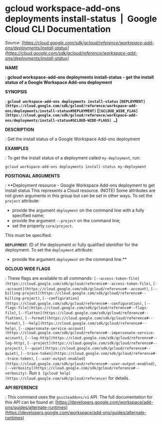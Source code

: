 # gcloud workspace-add-ons deployments install-status  |  Google Cloud CLI Documentation

*Source: [https://cloud.google.com/sdk/gcloud/reference/workspace-add-ons/deployments/install-status](https://cloud.google.com/sdk/gcloud/reference/workspace-add-ons/deployments/install-status)*

**NAME**

: **gcloud workspace-add-ons deployments install-status - get the install status of a Google Workspace Add-ons deployment**

**SYNOPSIS**

: **`gcloud workspace-add-ons deployments install-status` `[DEPLOYMENT](https://cloud.google.com/sdk/gcloud/reference/workspace-add-ons/deployments/install-status#DEPLOYMENT)` [`[GCLOUD_WIDE_FLAG](https://cloud.google.com/sdk/gcloud/reference/workspace-add-ons/deployments/install-status#GCLOUD-WIDE-FLAGS) …`]**

**DESCRIPTION**

: Get the install status of a Google Workspace Add-ons deployment

**EXAMPLES**

: To get the install status of a deployment called `my-deployment`,
run:

```
gcloud workspace-add-ons deployments install-status my-deployment
```

**POSITIONAL ARGUMENTS**

: **Deployment resource - Google Workspace Add-ons deployment to get install status
This represents a Cloud resource. (NOTE) Some attributes are not given arguments
in this group but can be set in other ways.
To set the `project` attribute:

- provide the argument `deployment` on the command line with a fully
specified name;
- provide the argument `--project` on the command line;
- set the property `core/project`.

This must be specified.

**`DEPLOYMENT`**:
ID of the deployment or fully qualified identifier for the deployment.
To set the `deployment` attribute:

- provide the argument `deployment` on the command line.**

**GCLOUD WIDE FLAGS**

: These flags are available to all commands: `[--access-token-file](https://cloud.google.com/sdk/gcloud/reference#--access-token-file)`,
`[--account](https://cloud.google.com/sdk/gcloud/reference#--account)`, `[--billing-project](https://cloud.google.com/sdk/gcloud/reference#--billing-project)`,
`[--configuration](https://cloud.google.com/sdk/gcloud/reference#--configuration)`,
`[--flags-file](https://cloud.google.com/sdk/gcloud/reference#--flags-file)`,
`[--flatten](https://cloud.google.com/sdk/gcloud/reference#--flatten)`, `[--format](https://cloud.google.com/sdk/gcloud/reference#--format)`, `[--help](https://cloud.google.com/sdk/gcloud/reference#--help)`, `[--impersonate-service-account](https://cloud.google.com/sdk/gcloud/reference#--impersonate-service-account)`,
`[--log-http](https://cloud.google.com/sdk/gcloud/reference#--log-http)`,
`[--project](https://cloud.google.com/sdk/gcloud/reference#--project)`, `[--quiet](https://cloud.google.com/sdk/gcloud/reference#--quiet)`, `[--trace-token](https://cloud.google.com/sdk/gcloud/reference#--trace-token)`, `[--user-output-enabled](https://cloud.google.com/sdk/gcloud/reference#--user-output-enabled)`,
`[--verbosity](https://cloud.google.com/sdk/gcloud/reference#--verbosity)`.
Run `$ [gcloud help](https://cloud.google.com/sdk/gcloud/reference)` for details.

**API REFERENCE**

: This command uses the `gsuiteaddons/v1` API. The full documentation
for this API can be found at: [https://developers.google.com/workspace/add-ons/guides/alternate-runtimes](https://developers.google.com/workspace/add-ons/guides/alternate-runtimes)